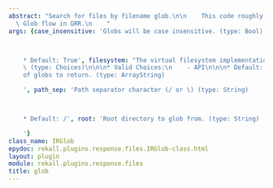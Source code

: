 ```yaml
---
abstract: "Search for files by filename glob.\n\n    This code roughly based on the\
  \ Glob flow in GRR.\n    "
args: {case_insensitive: 'Globs will be case insensitive. (type: Bool)



    * Default: True', filesystem: "The virtual filesystem implementation to glob in.\
    \ (type: Choices)\n\n\n* Valid Choices:\n    - API\n\n\n* Default: API", globs: 'List
    of globs to return. (type: ArrayString)

    ', path_sep: 'Path separator character (/ or \) (type: String)



    * Default: /', root: 'Root directory to glob from. (type: String)

    '}
class_name: IRGlob
epydoc: rekall.plugins.response.files.IRGlob-class.html
layout: plugin
module: rekall.plugins.response.files
title: glob
---
```

